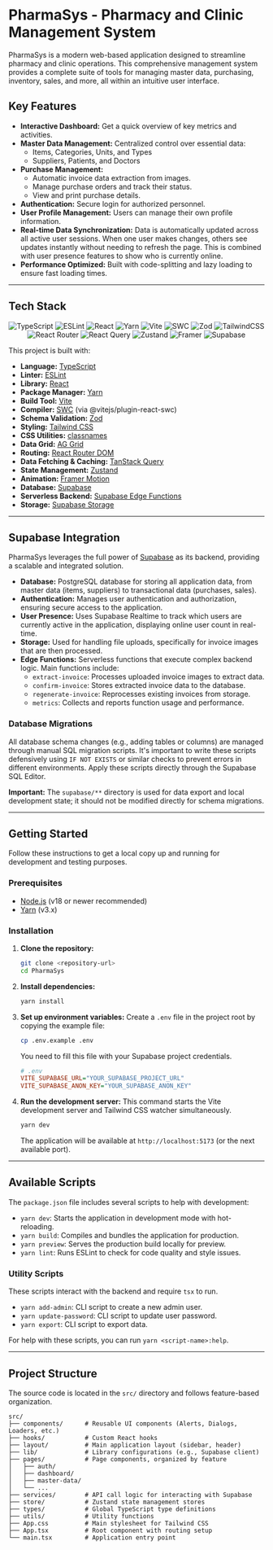 # PharmaSys - Pharmacy and Clinic Management System

PharmaSys is a modern web-based application designed to streamline pharmacy and clinic operations. This comprehensive management system provides a complete suite of tools for managing master data, purchasing, inventory, sales, and more, all within an intuitive user interface.

## Key Features

-   **Interactive Dashboard:** Get a quick overview of key metrics and activities.
-   **Master Data Management:** Centralized control over essential data:
    -   Items, Categories, Units, and Types
    -   Suppliers, Patients, and Doctors
-   **Purchase Management:**
    -   Automatic invoice data extraction from images.
    -   Manage purchase orders and track their status.
    -   View and print purchase details.
-   **Authentication:** Secure login for authorized personnel.
-   **User Profile Management:** Users can manage their own profile information.
-   **Real-time Data Synchronization:** Data is automatically updated across all active user sessions. When one user makes changes, others see updates instantly without needing to refresh the page. This is combined with user presence features to show who is currently online.
-   **Performance Optimized:** Built with code-splitting and lazy loading to ensure fast loading times.
---

## Tech Stack

<div align="center">

![TypeScript](https://img.shields.io/badge/typescript-%23007ACC.svg?style=for-the-badge&logo=typescript&logoColor=white)
![ESLint](https://img.shields.io/badge/ESLint-4B3263?style=for-the-badge&logo=eslint&logoColor=white)
![React](https://img.shields.io/badge/react-%2320232a.svg?style=for-the-badge&logo=react&logoColor=%2361DAFB)
![Yarn](https://img.shields.io/badge/yarn-%232C8EBB.svg?style=for-the-badge&logo=yarn&logoColor=white)
![Vite](https://img.shields.io/badge/vite-%23646CFF.svg?style=for-the-badge&logo=vite&logoColor=white)
![SWC](https://img.shields.io/badge/swc-%23FFFFFF.svg?style=for-the-badge&logo=swc&logoColor=black)
![Zod](https://img.shields.io/badge/zod-%233068b7.svg?style=for-the-badge&logo=zod&logoColor=white)
![TailwindCSS](https://img.shields.io/badge/tailwindcss-%2338B2AC.svg?style=for-the-badge&logo=tailwind-css&logoColor=white)
![React Router](https://img.shields.io/badge/React_Router-CA4245?style=for-the-badge&logo=react-router&logoColor=white)
![React Query](https://img.shields.io/badge/-React%20Query-FF4154?style=for-the-badge&logo=react%20query&logoColor=white)
![Zustand](https://img.shields.io/badge/zustand-%233068b7.svg?style=for-the-badge&logo=zustand&logoColor=white)
![Framer](https://img.shields.io/badge/Framer-black?style=for-the-badge&logo=framer&logoColor=blue)
![Supabase](https://img.shields.io/badge/Supabase-3ECF8E?style=for-the-badge&logo=supabase&logoColor=white)

</div>

This project is built with:

-   **Language:** [TypeScript](https://www.typescriptlang.org/)
-   **Linter:** [ESLint](https://eslint.org/)
-   **Library:** [React](https://react.dev/)
-   **Package Manager:** [Yarn](https://www.yarnpkg.com/)
-   **Build Tool:** [Vite](https://vitejs.dev/)
-   **Compiler:** [SWC](https://swc.rs/) (via @vitejs/plugin-react-swc)
-   **Schema Validation:** [Zod](https://zod.dev/)
-   **Styling:** [Tailwind CSS](https://tailwindcss.com/)
-   **CSS Utilities:** [classnames](https://github.com/JedWatson/classnames)
-   **Data Grid:** [AG Grid](https://ag-grid.com/)
-   **Routing:** [React Router DOM](https://reactrouter.com/)
-   **Data Fetching & Caching:** [TanStack Query](https://tanstack.com/query/latest)
-   **State Management:** [Zustand](https://zustand-demo.pmnd.rs/)
-   **Animation:** [Framer Motion](https://www.framer.com/motion/)
-   **Database:** [Supabase](https://supabase.com/database)
-   **Serverless Backend:** [Supabase Edge Functions](https://supabase.com/edge-functions)
-   **Storage:** [Supabase Storage](https://supabase.com/storage)

---

## Supabase Integration

PharmaSys leverages the full power of [Supabase](https://supabase.com/) as its backend, providing a scalable and integrated solution.

-   **Database:** PostgreSQL database for storing all application data, from master data (items, suppliers) to transactional data (purchases, sales).
-   **Authentication:** Manages user authentication and authorization, ensuring secure access to the application.
-   **User Presence:** Uses Supabase Realtime to track which users are currently active in the application, displaying online user count in real-time.
-   **Storage:** Used for handling file uploads, specifically for invoice images that are then processed.
-   **Edge Functions:** Serverless functions that execute complex backend logic. Main functions include:
    -   `extract-invoice`: Processes uploaded invoice images to extract data.
    -   `confirm-invoice`: Stores extracted invoice data to the database.
    -   `regenerate-invoice`: Reprocesses existing invoices from storage.
    -   `metrics`: Collects and reports function usage and performance.

### Database Migrations

All database schema changes (e.g., adding tables or columns) are managed through manual SQL migration scripts. It's important to write these scripts defensively using `IF NOT EXISTS` or similar checks to prevent errors in different environments. Apply these scripts directly through the Supabase SQL Editor.

**Important:** The `supabase/**` directory is used for data export and local development state; it should not be modified directly for schema migrations.

---

## Getting Started

Follow these instructions to get a local copy up and running for development and testing purposes.

### Prerequisites

-   [Node.js](https://nodejs.org/) (v18 or newer recommended)
-   [Yarn](https://yarnpkg.com/) (v3.x)

### Installation

1.  **Clone the repository:**
    ```sh
    git clone <repository-url>
    cd PharmaSys
    ```

2.  **Install dependencies:**
    ```sh
    yarn install
    ```

3.  **Set up environment variables:**
    Create a `.env` file in the project root by copying the example file:
    ```sh
    cp .env.example .env
    ```
    You need to fill this file with your Supabase project credentials.
    ```ini
    # .env
    VITE_SUPABASE_URL="YOUR_SUPABASE_PROJECT_URL"
    VITE_SUPABASE_ANON_KEY="YOUR_SUPABASE_ANON_KEY"
    ```

4.  **Run the development server:**
    This command starts the Vite development server and Tailwind CSS watcher simultaneously.
    ```sh
    yarn dev
    ```
    The application will be available at `http://localhost:5173` (or the next available port).

---

## Available Scripts

The `package.json` file includes several scripts to help with development:

-   `yarn dev`: Starts the application in development mode with hot-reloading.
-   `yarn build`: Compiles and bundles the application for production.
-   `yarn preview`: Serves the production build locally for preview.
-   `yarn lint`: Runs ESLint to check for code quality and style issues.

### Utility Scripts

These scripts interact with the backend and require `tsx` to run.

-   `yarn add-admin`: CLI script to create a new admin user.
-   `yarn update-password`: CLI script to update user password.
-   `yarn export`: CLI script to export data.

For help with these scripts, you can run `yarn <script-name>:help`.

---

## Project Structure

The source code is located in the `src/` directory and follows feature-based organization.

```
src/
├── components/      # Reusable UI components (Alerts, Dialogs, Loaders, etc.)
├── hooks/           # Custom React hooks
├── layout/          # Main application layout (sidebar, header)
├── lib/             # Library configurations (e.g., Supabase client)
├── pages/           # Page components, organized by feature
│   ├── auth/
│   ├── dashboard/
│   ├── master-data/
│   └── ...
├── services/        # API call logic for interacting with Supabase
├── store/           # Zustand state management stores
├── types/           # Global TypeScript type definitions
├── utils/           # Utility functions
├── App.css          # Main stylesheet for Tailwind CSS
├── App.tsx          # Root component with routing setup
└── main.tsx         # Application entry point
```
